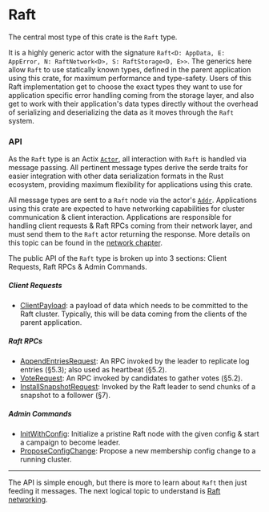 Raft
====
The central most type of this crate is the `Raft` type.

It is a highly generic actor with the signature `Raft<D: AppData, E: AppError, N: RaftNetwork<D>, S: RaftStorage<D, E>>`. The generics here allow `Raft` to use statically known types, defined in the parent application using this crate, for maximum performance and type-safety. Users of this Raft implementation get to choose the exact types they want to use for application specific error handling coming from the storage layer, and also get to work with their application's data types directly without the overhead of serializing and deserializing the data as it moves through the `Raft` system.

### API
As the `Raft` type is an Actix [`Actor`](https://docs.rs/actix/latest/actix), all interaction with `Raft` is handled via message passing. All pertinent message types derive the serde traits for easier integration with other data serialization formats in the Rust ecosystem, providing maximum flexibility for applications using this crate.

All message types are sent to a `Raft` node via the actor's [`Addr`](https://docs.rs/actix/latest/actix). Applications using this crate are expected to have networking capabilities for cluster communication & client interaction. Applications are responsible for handling client requests & Raft RPCs coming from their network layer, and must send them to the `Raft` actor returning the response. More details on this topic can be found in the [network chapter](https://railgun-rs.github.io/actix-raft/network.html).

The public API of the `Raft` type is broken up into 3 sections: Client Requests, Raft RPCs & Admin Commands.

##### Client Requests
- [ClientPayload](https://docs.rs/actix-raft/latest/actix-raft/messages/struct.ClientPayload.html): a payload of data which needs to be committed to the Raft cluster. Typically, this will be data coming from the clients of the parent application.

##### Raft RPCs
- [AppendEntriesRequest](https://docs.rs/actix-raft/latest/actix-raft/messages/struct.AppendEntriesRequest.html): An RPC invoked by the leader to replicate log entries (§5.3); also used as heartbeat (§5.2).
- [VoteRequest](https://docs.rs/actix-raft/latest/actix-raft/messages/struct.VoteRequest.html): An RPC invoked by candidates to gather votes (§5.2).
- [InstallSnapshotRequest](https://docs.rs/actix-raft/latest/actix-raft/messages/struct.InstallSnapshotRequest.html): Invoked by the Raft leader to send chunks of a snapshot to a follower (§7).

##### Admin Commands
- [InitWithConfig](https://docs.rs/actix-raft/latest/actix-raft/messages/struct.InitWithConfig.html): Initialize a pristine Raft node with the given config & start a campaign to become leader.
- [ProposeConfigChange](https://docs.rs/actix-raft/latest/actix-raft/messages/struct.ProposeConfigChange.html): Propose a new membership config change to a running cluster.

----

The API is simple enough, but there is more to learn about `Raft` then just feeding it messages. The next logical topic to understand is [Raft networking](https://railgun-rs.github.io/actix-raft/network.html).
